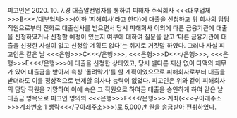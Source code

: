 피고인은 2020. 10. 7.경 대출알선업자를 통하여 피해자 주식회사 <<<대부업체>>>B<<</대부업체>>>(이하 ‘피해회사'라고 한다)에 대출을 신청하고 위 회사의 담당 직원으로부터 전화로 대출심사를 받으면서 당시 피해회사 이외에 다른 금융기관에 대출을 신청하였거나 신청할 예정이 있는지 여부에 대하여 질문을 받고 ‘다른 금융기관에 대출을 신청한 사실이 없고 신청할 계획도 없다'는 취지로 거짓말 하였다.
그러나 사실 피고인은 같은 날 <<<은행>>>C<<</은행>>>, <<<은행>>>D<<</은행>>>, <<<은행>>>E<<</은행>>>에 대출을 신청한 상태였고, 당시 별다른 재산 없이 다액의 채무가 있어 대출금을 받아서 속칭 ‘돌려막기'를 할 계획이었으므로 피해회사로부터 대출을 받더라도 이를 정상적으로 변제할 의사나 능력이 없었다.
피고인은 위와 같이 피해회사의 담당 직원을 기망하여 이에 속은 그 직원으로 하여금 대출을 승인하게 하여 같은 날 대출금 명목으로 피고인 명의의 <<<은행>>>F<<</은행>>> 계좌(<<<구아래주소>>>계좌번호 1 생략<<</구아래주소>>>)로 5,000만 원을 송금받아 편취하였다.